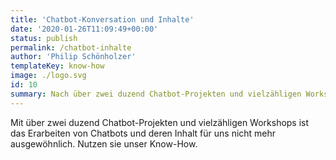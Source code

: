```yaml
---
title: 'Chatbot-Konversation und Inhalte'
date: '2020-01-26T11:09:49+00:00'
status: publish
permalink: /chatbot-inhalte
author: 'Philip Schönholzer'
templateKey: know-how
image: ./logo.svg
id: 10
summary: Nach über zwei duzend Chatbot-Projekten und vielzähligen Workshops zusammen mit unseren Kunden, ist das Erarbeiten von Chatbots und ansprechenden Inhalt, für uns nichts mehr aussergewöhnliches. Nutzen sie unser Know-How.
---
```


Mit über zwei duzend Chatbot-Projekten und vielzähligen Workshops ist das Erarbeiten von Chatbots und deren Inhalt für uns nicht mehr ausgewöhnlich. Nutzen sie unser Know-How.
